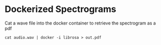 # Dockerized Spectrograms

Cat a wave file into the docker container to retrieve the spectrogram as a pdf

`cat audio.wav | docker -i librosa > out.pdf`